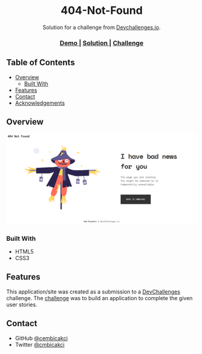 <!-- Please update value in the {}  -->

<h1 align="center">404-Not-Found</h1>

<div align="center">
   Solution for a challenge from  <a href="http://devchallenges.io" target="_blank">Devchallenges.io</a>.
</div>

<div align="center">
  <h3>
    <a href="https://cembicakci.github.io/DevChallenges/Responsive-Web-Developer/1-404-Not-Found/">
      Demo
    </a>
    <span> | </span>
    <a href="https://github.com/cembicakci/DevChallenges/tree/main/Responsive-Web-Developer/1-404-Not-Found">
      Solution
    </a>
    <span> | </span>
    <a href="https://devchallenges.io/challenges/wBunSb7FPrIepJZAg0sY">
      Challenge
    </a>
  </h3>
</div>

<!-- TABLE OF CONTENTS -->

## Table of Contents

- [Overview](#overview)
  - [Built With](#built-with)
- [Features](#features)
- [Contact](#contact)
- [Acknowledgements](#acknowledgements)

<!-- OVERVIEW -->

## Overview

![screenshot](https://github.com/cembicakci/DevChallenges/blob/main/Responsive-Web-Developer/1-404-Not-Found/image/desktop.png?raw=true)


### Built With

<!-- This section should list any major frameworks that you built your project using. Here are a few examples.-->

- HTML5
- CSS3

## Features

<!-- List the features of your application or follow the template. Don't share the figma file here :) -->

This application/site was created as a submission to a [DevChallenges](https://devchallenges.io/challenges) challenge. The [challenge](https://devchallenges.io/challenges/wBunSb7FPrIepJZAg0sY) was to build an application to complete the given user stories.


## Contact

- GitHub [@cembicakci](https://{github.com/cembicakci})
- Twitter [@cmbicakci](https://{twitter.com/cmbicakci})
